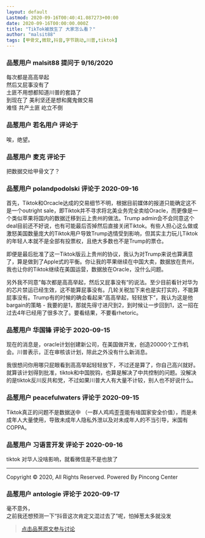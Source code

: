 ```yaml
---
layout: default
Lastmod: 2020-09-16T00:40:41.087273+00:00
date: 2020-09-16T00:00:00.000Z
title: "TikTok被放生了 大家怎么看？"
author: "malsit88"
tags: [甲骨文,微软,抖音,字节跳动,川普,tiktok]
---
```



### 品葱用户 **malsit88** 提问于 9/16/2020
    
每次都是高高举起  
然后又屁事没有了  
土匪不用想都知道川普的套路了  
到现在了 美利坚还是想和魔鬼做交易  
难怪 共产土匪 屹立不倒
    
                

### 品葱用户 **若名用户** 评论于 
        
唉，绝望。
        
                

### 品葱用户 **麦克** 评论于 
        
把数据交给甲骨文了？
        
                

### 品葱用户 **polandpodolski** 评论于 2020-09-16
        
首先，Tiktok和Orcacle达成的交易细节不明，根据目前媒体的报道只能确定这不是一个outright sale，即Tiktok并不寻求将北美业务完全卖给Oracle，而更像是一个类似苹果将国内的数据迁移到云上贵州的做法。Trump admin会不会同意这个deal目前还不好说，也有可能最后否掉然后直接关闭Tiktok。有些人担心这么做或激怒美国数量庞大的Tiktok用户导致Trump选情受到影响，但其实主力玩儿Tiktok的年轻人本就不是全部有投票权，且绝大多数也不是Trump的票仓。  
  
即便是最后批准了这一Tiktok版云上贵州的协议，我认为对Trump来说也算满意了，算是做到了Apple式的平衡。你让我的苹果继续在中国大卖，数据放在贵州，我也让你的Tiktok继续在美国运营，数据放在Oracle，没什么问题。  
  
另外我不同意”每次都是高高举起，然后又屁事没有“的说法。至少目前看针对华为的芯片禁运已经生效，这不能算屁事没有。几轮关税加下来也是实打实的，不能算屁事没有。Trump有的时候的确会看起来”高高举起，轻轻放下“，我认为这是他bargain的策略 - 我要的是1，那就先得寸进尺到2，到时候让一步回到1，这一招在过去4年已经用了很多次了。要看结果，不要看rhetoric。
        
                

### 品葱用户 **华国锋** 评论于 2020-09-15
        
现在的消息是，oracle计划创建新公司，在美国做开发，创造20000个工作机会。川普表示，正在审核该计划，除此之外没有什么新消息。  
  
我很想问你用哪只屁眼看到高高举起轻轻放下，不过还是算了，你自己高兴就好。就算该计划得到批准，tiktok和中国脱钩，也算是解决了中共控制的问题。没解决的是tiktok反川反共和党，不过如果川普大人有大量不计较，别人也不好说什么。
        
                

### 品葱用户 **peacefulwaters** 评论于 2020-09-15
        
Tiktok真正的问题不是数据送中 （一群人鸡鸡歪歪能有啥国家安全价值），而是未成年人大量使用，导致未成年人隐私外泄以及对未成年人的不当引导，米国有COPPA。
        
                

### 品葱用户 **习语言开发** 评论于 2020-09-16
        
tiktok 对华人没啥影响，就看微信是不是也放了  
  

* * *

  
Copyright © 2020, All Rights Reserved. Powered By Pincong Center
        
                

### 品葱用户 **antologie** 评论于 2020-09-17
        
毫不意外，  
之前我还想预测一下“抖音这次肯定又混过去了”呢，怕掉葱太多就没发
        
                





> [点击品葱原文参与讨论](https://pincong.rocks/question/31050)


